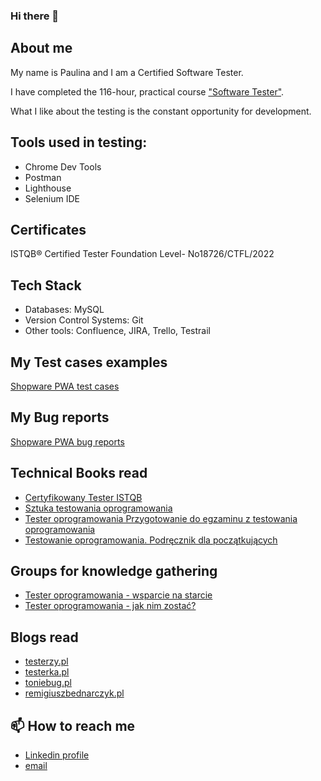 ### Hi there 👋

## About me

My name is Paulina and I am a Certified Software Tester.

I have completed the 116-hour, practical course ["Software Tester"](https://sdacademy.pl/kursy/software-tester/).

What I like about the testing is the constant opportunity for development.


## Tools used in testing:

* Chrome Dev Tools
* Postman
* Lighthouse
* Selenium IDE

## Certificates

ISTQB® Certified Tester Foundation Level- No18726/CTFL/2022

## Tech Stack

* Databases: MySQL
* Version Control Systems:  Git
* Other tools: Confluence, JIRA, Trello, Testrail

## My Test cases examples
[Shopware PWA test cases](https://github.com/kucmusp/shopware-pwa-tests/blob/main/Shopware%20PWA%20Test%20Cases.csv)

## My Bug reports 
[Shopware PWA bug reports](https://github.com/kucmusp/shopware-pwa-tests/blob/main/Issues%20List.csv)

## Technical Books read

* [Certyfikowany Tester ISTQB](https://lubimyczytac.pl/ksiazka/4943677/certyfikowany-tester-istqb-poziom-podstawowy)
* [Sztuka testowania oprogramowania](https://helion.pl/ksiazki/sztuka-testowania-oprogramowania-glenford-j-myers-corey-sandler-tom-badgett-tod,artteo.htm?_ga=NC.9767046283-1587824464&abpar1=desktop&abpar2=170674.1746781.&abpcid=41&abpid=11&bb_coid=3068713&bb_id=3#format/d)
* [Tester oprogramowania Przygotowanie do egzaminu z testowania oprogramowania](https://ksiegarnia.pwn.pl/Tester-oprogramowania-Przygotowanie-do-egzaminu-z-testowania-oprogramowania,84913544,p.html?abpid=11&abpcid=132&bb_id=3&bb_coid=5264186&abpar1=desktop&abpar2=275403.1746781.&p_action=3206410001&utm_source=a4b&utm_medium=referral&utm_campaign=lc-buybox-wszystkie&_ga=NC.2843809135-1587824507)
* [Testowanie oprogramowania. Podręcznik dla początkujących ](https://helion.pl/ksiazki/testowanie-oprogramowania-podrecznik-dla-poczatkujacych-rafal-pawlak,szteop.htm?_ga=NC.1384359092-1587824560&abpar1=desktop&abpar2=236563.1746781.&abpcid=41&abpid=11&bb_coid=3069019&bb_id=3#format/d)

## Groups for knowledge gathering
* [Tester oprogramowania - wsparcie na starcie](https://www.facebook.com/groups/testeroprogramowania/?ref=group_header)
* [Tester oprogramowania - jak nim zostać?](https://www.facebook.com/groups/531570473876610/?ref=group_header)


## Blogs read

* [testerzy.pl](http://testerzy.pl)
* [testerka.pl](http://testerka.pl)
* [toniebug.pl](https://www.toniebug.pl)
* [remigiuszbednarczyk.pl](https://remigiuszbednarczyk.pl)


## 📫 How to reach me
* [Linkedin profile](https://www.linkedin.com/in/paulina-kucmus)
* [email](mailto:paulinakucmus1@gmail.com)

<!--
**kucmusp/kucmusp** is a ✨ _special_ ✨ repository because its `README.md` (this file) appears on your GitHub profile.

Here are some ideas to get you started:

- 🔭 I’m currently working on ...
- 🌱 I’m currently learning ...
- 👯 I’m looking to collaborate on ...
- 🤔 I’m looking for help with ...
- 💬 Ask me about ...
- 📫 How to reach me: ...
- 😄 Pronouns: ...
- ⚡ Fun fact: ...
-->
